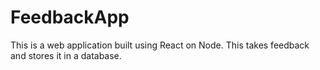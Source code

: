 # FeedbackApp
This is a web application built using React on Node. This takes feedback and stores it in a database.
